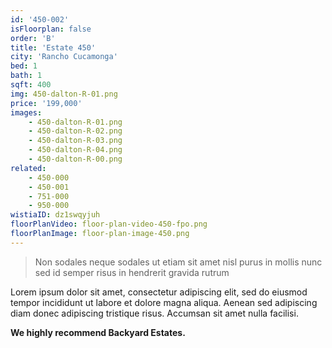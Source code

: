 ```yaml
---
id: '450-002'
isFloorplan: false
order: 'B'
title: 'Estate 450'
city: 'Rancho Cucamonga'
bed: 1
bath: 1
sqft: 400
img: 450-dalton-R-01.png
price: '199,000'
images:
    - 450-dalton-R-01.png
    - 450-dalton-R-02.png
    - 450-dalton-R-03.png
    - 450-dalton-R-04.png
    - 450-dalton-R-00.png
related:
    - 450-000
    - 450-001
    - 751-000
    - 950-000
wistiaID: dz1swqyjuh
floorPlanVideo: floor-plan-video-450-fpo.png
floorPlanImage: floor-plan-image-450.png
---
```


> Non sodales neque sodales ut etiam sit amet nisl purus in mollis nunc sed id semper risus in hendrerit gravida rutrum

Lorem ipsum dolor sit amet, consectetur adipiscing elit, sed do eiusmod tempor incididunt ut labore et dolore magna aliqua. Aenean sed adipiscing diam donec adipiscing tristique risus. Accumsan sit amet nulla facilisi.

**We highly recommend Backyard Estates.**
